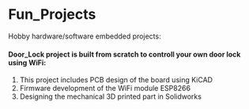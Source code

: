 # Fun_Projects
Hobby hardware/software embedded projects:

#### Door_Lock project is built from scratch to controll your own door lock using WiFi:
1. This project includes PCB design of the board using KiCAD
2. Firmware development of the WiFi module ESP8266
3. Designing the mechanical 3D printed part in Solidworks

